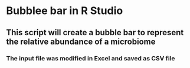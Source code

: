 # Bubblee bar in R Studio 

## This script will create a bubble bar to represent the relative abundance of a microbiome

### The input file was modified in Excel and saved as CSV file


